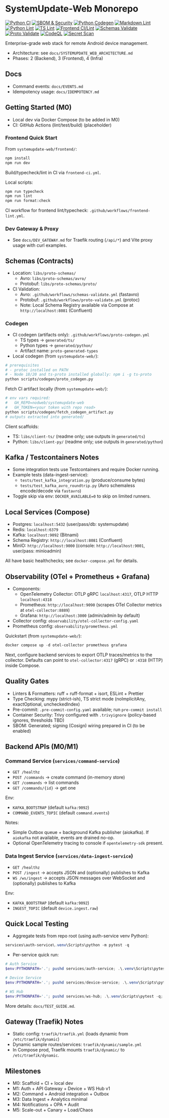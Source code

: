 # SystemUpdate-Web Monorepo

<!-- markdownlint-disable MD013 MD032 -->

[![Python CI](https://github.com/nodweb/systemupdate-web/actions/workflows/python-ci.yml/badge.svg)](https://github.com/nodweb/systemupdate-web/actions/workflows/python-ci.yml)
[![SBOM & Security](https://github.com/nodweb/systemupdate-web/actions/workflows/sbom-security.yml/badge.svg)](https://github.com/nodweb/systemupdate-web/actions/workflows/sbom-security.yml)
[![Python Codegen](https://github.com/nodweb/systemupdate-web/actions/workflows/codegen-python.yml/badge.svg)](https://github.com/nodweb/systemupdate-web/actions/workflows/codegen-python.yml)
[![Markdown Lint](https://github.com/nodweb/systemupdate-web/actions/workflows/markdownlint.yml/badge.svg)](https://github.com/nodweb/systemupdate-web/actions/workflows/markdownlint.yml)
[![Python Lint](https://github.com/nodweb/systemupdate-web/actions/workflows/python-lint.yml/badge.svg)](https://github.com/nodweb/systemupdate-web/actions/workflows/python-lint.yml)
[![TS Lint](https://github.com/nodweb/systemupdate-web/actions/workflows/ts-lint.yml/badge.svg)](https://github.com/nodweb/systemupdate-web/actions/workflows/ts-lint.yml)
[![Frontend CI/Lint](https://github.com/nodweb/systemupdate-web/actions/workflows/frontend-lint.yml/badge.svg)](https://github.com/nodweb/systemupdate-web/actions/workflows/frontend-lint.yml)
[![Schemas Validate](https://github.com/nodweb/systemupdate-web/actions/workflows/schemas-validate.yml/badge.svg)](https://github.com/nodweb/systemupdate-web/actions/workflows/schemas-validate.yml)
[![Proto Validate](https://github.com/nodweb/systemupdate-web/actions/workflows/proto-validate.yml/badge.svg)](https://github.com/nodweb/systemupdate-web/actions/workflows/proto-validate.yml)
[![CodeQL](https://github.com/nodweb/systemupdate-web/actions/workflows/codeql.yml/badge.svg)](https://github.com/nodweb/systemupdate-web/actions/workflows/codeql.yml)
[![Secret Scan](https://github.com/nodweb/systemupdate-web/actions/workflows/secrets.yml/badge.svg)](https://github.com/nodweb/systemupdate-web/actions/workflows/secrets.yml)

Enterprise-grade web stack for remote Android device management.

- Architecture: see `docs/SYSTEMUPDATE_WEB_ARCHITECTURE.md`
- Phases: 2 (Backend), 3 (Frontend), 4 (Infra)

## Docs

- Command events: `docs/EVENTS.md`
- Idempotency usage: `docs/IDEMPOTENCY.md`

## Getting Started (M0)

- Local dev via Docker Compose (to be added in M0)
- CI: GitHub Actions (lint/test/build) (placeholder)

### Frontend Quick Start

From `systemupdate-web/frontend/`:

```bash
npm install
npm run dev
```

Build/typecheck/lint in CI via `frontend-ci.yml`.

Local scripts:

```bash
npm run typecheck
npm run lint
npm run format:check
```

CI workflow for frontend lint/typecheck: `.github/workflows/frontend-lint.yml`.

### Dev Gateway & Proxy

- See `docs/DEV_GATEWAY.md` for Traefik routing (`/api/*`) and Vite proxy usage with curl examples.

## Schemas (Contracts)

- Location: `libs/proto-schemas/`
  - Avro: `libs/proto-schemas/avro/`
  - Protobuf: `libs/proto-schemas/proto/`
- CI Validation:
  - Avro: `.github/workflows/schemas-validate.yml` (fastavro)
  - Protobuf: `.github/workflows/proto-validate.yml` (protoc)
  - Note: Local Schema Registry available via Compose at `http://localhost:8081` (Confluent)

### Codegen

- CI codegen (artifacts only): `.github/workflows/proto-codegen.yml`
  - TS types → `generated/ts/`
  - Python types → `generated/python/`
  - Artifact name: `proto-generated-types`
- Local codegen (from `systemupdate-web/`):

```bash
# prerequisites
# - protoc installed on PATH
# - Node 18/20 and ts-proto installed globally: npm i -g ts-proto
python scripts/codegen/proto_codegen.py
```

Fetch CI artifact locally (from `systemupdate-web/`):

```bash
# env vars required:
#   GH_REPO=nodweb/systemupdate-web
#   GH_TOKEN=<your token with repo read>
python scripts/codegen/fetch_codegen_artifact.py
# outputs extracted into generated/
```

Client scaffolds:
- TS: `libs/client-ts/` (readme only; use outputs in `generated/ts`)
- Python: `libs/client-py/` (readme only; use outputs in `generated/python`)

## Kafka / Testcontainers Notes

- Some integration tests use Testcontainers and require Docker running.
- Example tests (data-ingest-service):
  - `tests/test_kafka_integration.py` (produce/consume bytes)
  - `tests/test_kafka_avro_roundtrip.py` (Avro schemaless encode/decode via `fastavro`)
- Toggle skip via env: `DOCKER_AVAILABLE=0` to skip on limited runners.

## Local Services (Compose)

- Postgres: `localhost:5432` (user/pass/db: systemupdate)
- Redis: `localhost:6379`
- Kafka: `localhost:9092` (Bitnami)
- Schema Registry: `http://localhost:8081` (Confluent)
- MinIO: `http://localhost:9000` (console: `http://localhost:9001`, user/pass: minioadmin)

All have basic healthchecks; see `docker-compose.yml` for details.

## Observability (OTel + Prometheus + Grafana)

- Components:
  - OpenTelemetry Collector: OTLP gRPC `localhost:4317`, OTLP HTTP `localhost:4318`
  - Prometheus: `http://localhost:9090` (scrapes OTel Collector metrics at `otel-collector:8889`)
  - Grafana: `http://localhost:3000` (admin/admin by default)
- Collector config: `observability/otel-collector-config.yaml`
- Prometheus config: `observability/prometheus.yml`

Quickstart (from `systemupdate-web/`):

```powershell
docker compose up -d otel-collector prometheus grafana
```

Next, configure backend services to export OTLP traces/metrics to the collector. Defaults can point to `otel-collector:4317` (gRPC) or `:4318` (HTTP) inside Compose.

## Quality Gates

- Linters & Formatters: ruff + ruff-format + isort, ESLint + Prettier
- Type Checking: mypy (strict-ish), TS strict mode (noImplicitAny, exactOptional, uncheckedIndex)
- Pre-commit: `.pre-commit-config.yaml` available; run `pre-commit install`
- Container Security: Trivy configured with `.trivyignore` (policy-based ignores, thresholds TBD)
- SBOM: Generated; signing (Cosign) wiring prepared in CI (to be enabled)

## Backend APIs (M0/M1)

### Command Service (`services/command-service`)

- `GET /healthz`
- `POST /commands` → create command (in-memory store)
- `GET /commands` → list commands
- `GET /commands/{id}` → get one

Env:
- `KAFKA_BOOTSTRAP` (default `kafka:9092`)
- `COMMAND_EVENTS_TOPIC` (default `command.events`)

Notes:
- Simple Outbox queue + background Kafka publisher (aiokafka). If `aiokafka` not available, events are drained no-op.
- Optional OpenTelemetry tracing to console if `opentelemetry-sdk` present.

### Data Ingest Service (`services/data-ingest-service`)

- `GET /healthz`
- `POST /ingest` → accepts JSON and (optionally) publishes to Kafka
- `WS /ws/ingest` → accepts JSON messages over WebSocket and (optionally) publishes to Kafka

Env:
- `KAFKA_BOOTSTRAP` (default `kafka:9092`)
- `INGEST_TOPIC` (default `device.ingest.raw`)

## Quick Local Testing

- Aggregate tests from repo root (using auth-service venv Python):

```powershell
services\auth-service\.venv\Scripts\python -m pytest -q
```

- Per-service quick run:

```powershell
# Auth Service
$env:PYTHONPATH='.'; pushd services/auth-service; .\.venv\Scripts\pytest -q; popd

# Device Service
$env:PYTHONPATH='.'; pushd services/device-service; .\.venv\Scripts\pytest -q; popd

# WS Hub
$env:PYTHONPATH='.'; pushd services/ws-hub; .\.venv\Scripts\pytest -q; popd
```

More details: `docs/TEST_GUIDE.md`.

## Gateway (Traefik) Notes

- Static config: `traefik/traefik.yml` (loads dynamic from `/etc/traefik/dynamic`)
- Dynamic sample routes/services: `traefik/dynamic/sample.yml`
- In Compose prod, Traefik mounts `traefik/dynamic/` to `/etc/traefik/dynamic`.

## Milestones

- M0: Scaffold + CI + local dev
- M1: Auth + API Gateway + Device + WS Hub v1
- M2: Command + Android integration + Outbox
- M3: Data Ingest + Analytics minimal
- M4: Notifications + OPA + Audit
- M5: Scale-out + Canary + Load/Chaos

<!-- markdownlint-enable MD013 MD032 -->
